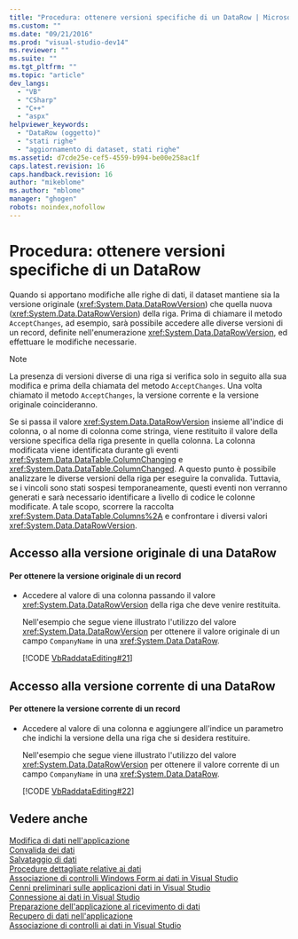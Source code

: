 ```yaml
---
title: "Procedura: ottenere versioni specifiche di un DataRow | Microsoft Docs"
ms.custom: ""
ms.date: "09/21/2016"
ms.prod: "visual-studio-dev14"
ms.reviewer: ""
ms.suite: ""
ms.tgt_pltfrm: ""
ms.topic: "article"
dev_langs: 
  - "VB"
  - "CSharp"
  - "C++"
  - "aspx"
helpviewer_keywords: 
  - "DataRow (oggetto)"
  - "stati righe"
  - "aggiornamento di dataset, stati righe"
ms.assetid: d7cde25e-cef5-4559-b994-be00e258ac1f
caps.latest.revision: 16
caps.handback.revision: 16
author: "mikeblome"
ms.author: "mblome"
manager: "ghogen"
robots: noindex,nofollow
---
```

# Procedura: ottenere versioni specifiche di un DataRow
Quando si apportano modifiche alle righe di dati, il dataset mantiene sia la versione originale \(<xref:System.Data.DataRowVersion>\) che quella nuova \(<xref:System.Data.DataRowVersion>\) della riga.  Prima di chiamare il metodo `AcceptChanges`, ad esempio, sarà possibile accedere alle diverse versioni di un record, definite nell'enumerazione <xref:System.Data.DataRowVersion>, ed effettuare le modifiche necessarie.  
  
> [!NOTE]
>  La presenza di versioni diverse di una riga si verifica solo in seguito alla sua modifica e prima della chiamata del metodo `AcceptChanges`.  Una volta chiamato il metodo `AcceptChanges`, la versione corrente e la versione originale coincideranno.  
  
 Se si passa il valore <xref:System.Data.DataRowVersion> insieme all'indice di colonna, o al nome di colonna come stringa, viene restituito il valore della versione specifica della riga presente in quella colonna.  La colonna modificata viene identificata durante gli eventi <xref:System.Data.DataTable.ColumnChanging> e <xref:System.Data.DataTable.ColumnChanged>. A questo punto è possibile analizzare le diverse versioni della riga per eseguire la convalida.  Tuttavia, se i vincoli sono stati sospesi temporaneamente, questi eventi non verranno generati e sarà necessario identificare a livello di codice le colonne modificate.  A tale scopo, scorrere la raccolta <xref:System.Data.DataTable.Columns%2A> e confrontare i diversi valori <xref:System.Data.DataRowVersion>.  
  
## Accesso alla versione originale di una DataRow  
  
#### Per ottenere la versione originale di un record  
  
-   Accedere al valore di una colonna passando il valore <xref:System.Data.DataRowVersion> della riga che deve venire restituita.  
  
     Nell'esempio che segue viene illustrato l'utilizzo del valore <xref:System.Data.DataRowVersion> per ottenere il valore originale di un campo `CompanyName` in una <xref:System.Data.DataRow>.  
  
     [!CODE [VbRaddataEditing#21](../CodeSnippet/VS_Snippets_VBCSharp/VbRaddataEditing#21)]  
  
## Accesso alla versione corrente di una DataRow  
  
#### Per ottenere la versione corrente di un record  
  
-   Accedere al valore di una colonna e aggiungere all'indice un parametro che indichi la versione della una riga che si desidera restituire.  
  
     Nell'esempio che segue viene illustrato l'utilizzo del valore <xref:System.Data.DataRowVersion> per ottenere il valore corrente di un campo `CompanyName` in una <xref:System.Data.DataRow>.  
  
     [!CODE [VbRaddataEditing#22](../CodeSnippet/VS_Snippets_VBCSharp/VbRaddataEditing#22)]  
  
## Vedere anche  
 [Modifica di dati nell'applicazione](../data-tools/editing-data-in-your-application.md)   
 [Convalida dei dati](../Topic/Validating%20Data.md)   
 [Salvataggio di dati](../data-tools/saving-data.md)   
 [Procedure dettagliate relative ai dati](../Topic/Data%20Walkthroughs.md)   
 [Associazione di controlli Windows Form ai dati in Visual Studio](../data-tools/bind-windows-forms-controls-to-data-in-visual-studio.md)   
 [Cenni preliminari sulle applicazioni dati in Visual Studio](../data-tools/overview-of-data-applications-in-visual-studio.md)   
 [Connessione ai dati in Visual Studio](../data-tools/connecting-to-data-in-visual-studio.md)   
 [Preparazione dell'applicazione al ricevimento di dati](../Topic/Preparing%20Your%20Application%20to%20Receive%20Data.md)   
 [Recupero di dati nell'applicazione](../data-tools/fetching-data-into-your-application.md)   
 [Associazione di controlli ai dati in Visual Studio](../data-tools/bind-controls-to-data-in-visual-studio.md)